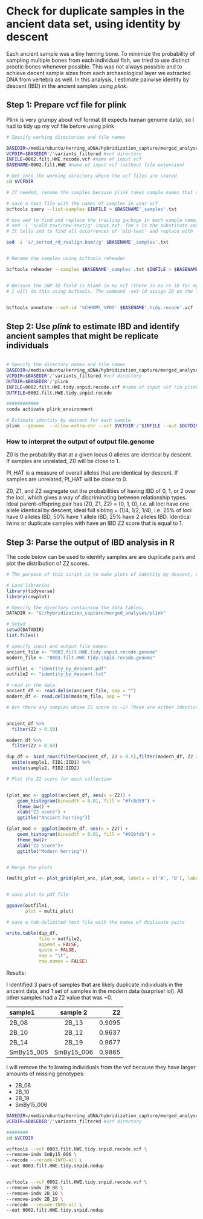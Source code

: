 # Check for duplicate samples in the ancient data set, using identity by descent

Each ancient sample was a tiny herring bone. To minimize the probability of sampling multiple bones from each individual fish, we tried to use distinct prootic bones whenever possible. This was not always possible and to achieve decent sample sizes from each archaeological layer we extracted DNA from vertebra as well. In this analysis, I estimate pairwise identity by descent (IBD) in the ancient samples using  *plink*. 

## Step 1:  Prepare vcf file for plink

Plink is very grumpy about vcf format (it expects human genome data), so I had to tidy up my vcf file before using plink


``` bash
# Specify working directories and file names

BASEDIR=/media/ubuntu/Herring_aDNA/hybridization_capture/merged_analyses #base directory
VCFDIR=$BASEDIR'/'variants_filtered #vcf directory
INFILE=0002.filt.HWE.recode.vcf #name of input vcf 
BASENAME=0002.filt.HWE #name of input vcf (without file extension)

# Get into the working directory where the vcf files are stored
cd $VCFDIR

# If needed, rename the samples because plink takes sample names that are in the format "pop_sample"

# save a text file with the names of samples in your vcf
bcftools query --list-samples $INFILE > $BASENAME'_samples'.txt

# use sed to find and replace the trailing garbage in each sample name, as needed:
# sed -i 's/old-text/new-text/g' input.txt. The s is the substitute command of sed for find and replace.
# It tells sed to find all occurrences of ‘old-text’ and replace with ‘new-text’ in a file named input.txt

sed -i 's/_sorted_rd_realign.bam//g' $BASENAME'_samples'.txt 


# Rename the samples using bcftools reheader

bcftools reheader --samples $BASENAME'_samples'.txt $INFILE > $BASENAME'.tidy.recode'.vcf


# Because the SNP ID field is blank in my vcf (there is no rs iD for my snps), I have to create a unique SNP ID for each of my loci.
# I will do this using bcftools. The command -set-id assign ID on the fly. The format is the same as in the query command (see below). By default all existing IDs are replaced.


bcftools annotate --set-id '%CHROM\_%POS' $BASENAME'.tidy.recode'.vcf --output $BASENAME'.tidy.snpid.recode'.vcf

```
## Step 2:  Use *plink* to estimate IBD and identify ancient samples that might be replicate individuals


``` bash 

# Specify the directory names and file names
BASEDIR=/media/ubuntu/Herring_aDNA/hybridization_capture/merged_analyses #base directory
VCFDIR=$BASEDIR'/'variants_filtered #vcf directory
OUTDIR=$BASEDIR'/'plink
INFILE=0002.filt.HWE.tidy.snpid.recode.vcf #name of input vcf (in plink format)
OUTFILE=0002.filt.HWE.tidy.snpid.recode

############
conda activate plink_environment

# Estimate identity by descent for each sample
plink --genome  --allow-extra-chr --vcf $VCFDIR'/'$INFILE --out $OUTDIR'/'$OUTFILE

```

### How to interpret the output of output file.genome

Z0 is the probability that at a given locus 0 alleles are identical by descent. If samples are unrelated,  Z0 will be close to 1.

PI_HAT is a measure of overall alleles that are identical by descent. If samples are unrelated, PI_HAT will be close to 0.

Z0, Z1, and Z2 segregate out the probabilities of having IBD of 0, 1, or 2 over the loci, which gives  a way of discriminating between relationship types. Ideal parent-offspring pair has (Z0, Z1, Z2) = (0, 1, 0), i.e. all loci have one allele identical by descent; ideal full sibling = (1/4, 1/2, 1/4), i.e. 25% of loci have 0 alleles IBD, 50% have 1 allele IBD, 25% have 2 alleles IBD. Identical twins or duplicate samples with have an IBD Z2 score that is equal to 1. 

## Step 3: Parse the output of IBD analysis in R

The code below can be used to identify samples are are duplicate pairs and plot the distribution of Z2 scores. 

``` r
# The purpose of this script is to make plots of identity by descent, estimated by plink --genome

# Load libraries
library(tidyverse)
library(cowplot)

# Specify the directory containing the data tables:
DATADIR <- "G:/hybridization_capture/merged_analyses/plink"

# Setwd
setwd(DATADIR)
list.files()

# specify input and output file names:
ancient_file <- "0002.filt.HWE.tidy.snpid.recode.genome"
modern_file <- "0003.filt.HWE.tidy.snpid.recode.genome" 

outfile1 <- "identity_by_descent.pdf"
outfile2 <- "identity_by_descent.txt"

# read in the data
ancient_df <- read.delim(ancient_file, sep = "")
modern_df <- read.delim(modern_file, sep = "")  

# Are there any samples whose Z2 score is ~1? These are either identical twins or duplicates


ancient_df %>%
  filter(Z2 > 0.50)

modern_df %>%
  filter(Z2 > 0.50)  

dup_df <- bind_rows(filter(ancient_df, Z2 > 0.5),filter(modern_df, Z2 > 0.5))%>%
  unite(sample1, FID1:IID1) %>%
  unite(sample2, FID2:IID2)

# Plot the Z2 score for each collection


(plot_anc <- ggplot(ancient_df, aes(x = Z2)) +
    geom_histogram(binwidth = 0.01, fill = "#fc8d59") +
    theme_bw() +
    xlab("Z2 score") +
    ggtitle("Ancient herring"))

(plot_mod <- ggplot(modern_df, aes(x = Z2)) +
    geom_histogram(binwidth = 0.01, fill = "#91bfdb") +
    theme_bw()+
    xlab("Z2 score")+
    ggtitle("Modern herring"))


# Merge the plots

(multi_plot <- plot_grid(plot_anc, plot_mod, labels = c('A', 'B'), label_size = 12))


# save plot to pdf file

ggsave(outfile1,
       plot = multi_plot)

# save a tab-delimited text file with the names of duplicate pairs

write.table(dup_df, 
            file = outfile2, 
            append = FALSE, 
            quote = FALSE, 
            sep = "\t",
            row.names = FALSE)


```

Results:

I identified 3 pairs of samples that are likely duplicate individuals in the anceint data, and 1 set of samples in the modern data (surprise! lol). 
All other samples had a Z2 value that was ~0.

| sample1        | sample 2     | Z2           |
| :------------- | :----------: | -----------: |
|  2B_08         | 2B_13        | 0.9095       |
|  2B_10         | 2B_12        | 0.9637       |
|  2B_14         | 2B_19        | 0.9677       |
| SmBy15_005     | SmBy15_006   | 0.9865     |

I will remove the following individuals from the vcf because they have larger amounts of missing genotypes: 
- 2B_08
- 2B_10
- 2B_19
- SmBy15_006

``` bash
BASEDIR=/media/ubuntu/Herring_aDNA/hybridization_capture/merged_analyses #base directory
VCFDIR=$BASEDIR'/'variants_filtered #vcf directory

########
cd $VCFDIR

vcftools --vcf 0003.filt.HWE.tidy.snpid.recode.vcf \
--remove-indv SmBy15_006 \
--recode --recode-INFO-all \
--out 0003.filt.HWE.tidy.snpid.nodup


vcftools --vcf 0002.filt.HWE.tidy.snpid.recode.vcf \
--remove-indv 2B_08 \
--remove-indv 2B_10 \
--remove-indv 2B_19 \
--recode --recode-INFO-all \
--out 0002.filt.HWE.tidy.snpid.nodup

```

